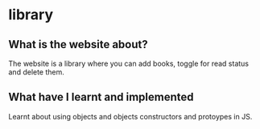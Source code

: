 # library

## What is the website about?

The website is a library where you can add books, toggle for read status and
delete them.

## What have I learnt and implemented

Learnt about using objects and objects constructors and protoypes in JS.